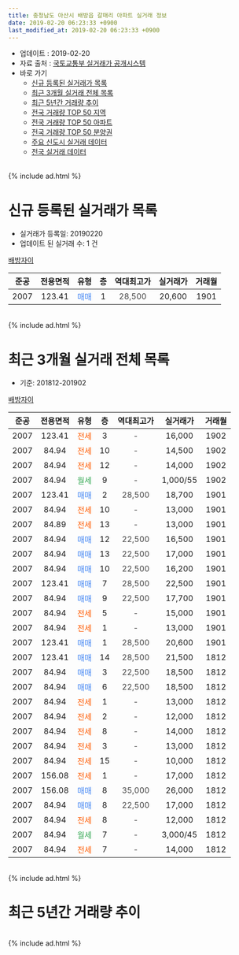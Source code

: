 ```yaml
---
title: 충청남도 아산시 배방읍 갈매리 아파트 실거래 정보
date: 2019-02-20 06:23:33 +0900
last_modified_at: 2019-02-20 06:23:33 +0900
---
```


* 업데이트 : 2019-02-20
* 자료 출처 : [국토교통부 실거래가 공개시스템](http://rt.molit.go.kr)
* 바로 가기
    * [신규 등록된 실거래가 목록](#신규-등록된-실거래가-목록)
    * [최근 3개월 실거래 전체 목록](#최근-3개월-실거래-전체-목록)
    * [최근 5년간 거래량 추이](#최근-5년간-거래량-추이)
    * [전국 거래량 TOP 50 지역](https://inasie.github.io/apt-trade-info/최근-3개월-전국에서-가장-거래가-많이-발생한-지역)
    * [전국 거래량 TOP 50 아파트](https://inasie.github.io/apt-trade-info/최근-3개월-전국에서-가장-거래가-많이-발생한-아파트)
    * [전국 거래량 TOP 50 분양권](https://inasie.github.io/apt-trade-info/최근-3개월-전국에서-가장-거래가-많이-발생한-분양권)
    * [주요 신도시 실거래 데이터](https://inasie.github.io/apt-trade-info/주요-신도시)
    * [전국 실거래 데이터](https://inasie.github.io/apt-trade-info/전국)
<br>
{% include ad.html %}
<br>

# 신규 등록된 실거래가 목록
* 실거래가 등록일: 20190220
* 업데이트 된 실거래 수: 1 건


[배방자이](https://search.naver.com/search.naver?query=%EC%B6%A9%EC%B2%AD%EB%82%A8%EB%8F%84+%EC%95%84%EC%82%B0%EC%8B%9C+%EB%B0%B0%EB%B0%A9%EC%9D%8D+%EA%B0%88%EB%A7%A4%EB%A6%AC+%EB%B0%B0%EB%B0%A9%EC%9E%90%EC%9D%B4)

|준공|전용면적|유형|층|역대최고가|실거래가|거래월|
|:---:|:---:|:---:|:---:|:---:|:---:|:---:|
|2007|123.41|<span style="color:#4285f3">매매</span>|1|<span style="color:#444444">28,500</span>|20,600|1901|


<br>
{% include ad.html %}
<br>

# 최근 3개월 실거래 전체 목록
* 기준: 201812-201902


[배방자이](https://search.naver.com/search.naver?query=%EC%B6%A9%EC%B2%AD%EB%82%A8%EB%8F%84+%EC%95%84%EC%82%B0%EC%8B%9C+%EB%B0%B0%EB%B0%A9%EC%9D%8D+%EA%B0%88%EB%A7%A4%EB%A6%AC+%EB%B0%B0%EB%B0%A9%EC%9E%90%EC%9D%B4)

|준공|전용면적|유형|층|역대최고가|실거래가|거래월|
|:---:|:---:|:---:|:---:|:---:|:---:|:---:|
|2007|123.41|<span style="color:#ff5a00">전세</span>|3|<span style="color:#444444">-</span>|16,000|1902|
|2007|84.94|<span style="color:#ff5a00">전세</span>|10|<span style="color:#444444">-</span>|14,500|1902|
|2007|84.94|<span style="color:#ff5a00">전세</span>|12|<span style="color:#444444">-</span>|14,000|1902|
|2007|84.94|<span style="color:#34a853">월세</span>|9|<span style="color:#444444">-</span>|1,000/55|1902|
|2007|123.41|<span style="color:#4285f3">매매</span>|2|<span style="color:#444444">28,500</span>|18,700|1901|
|2007|84.94|<span style="color:#ff5a00">전세</span>|10|<span style="color:#444444">-</span>|13,000|1901|
|2007|84.89|<span style="color:#ff5a00">전세</span>|13|<span style="color:#444444">-</span>|13,000|1901|
|2007|84.94|<span style="color:#4285f3">매매</span>|12|<span style="color:#444444">22,500</span>|16,500|1901|
|2007|84.94|<span style="color:#4285f3">매매</span>|13|<span style="color:#444444">22,500</span>|17,000|1901|
|2007|84.94|<span style="color:#4285f3">매매</span>|10|<span style="color:#444444">22,500</span>|16,200|1901|
|2007|123.41|<span style="color:#4285f3">매매</span>|7|<span style="color:#444444">28,500</span>|22,500|1901|
|2007|84.94|<span style="color:#4285f3">매매</span>|9|<span style="color:#444444">22,500</span>|17,700|1901|
|2007|84.94|<span style="color:#ff5a00">전세</span>|5|<span style="color:#444444">-</span>|15,000|1901|
|2007|84.94|<span style="color:#ff5a00">전세</span>|1|<span style="color:#444444">-</span>|13,000|1901|
|2007|123.41|<span style="color:#4285f3">매매</span>|1|<span style="color:#444444">28,500</span>|20,600|1901|
|2007|123.41|<span style="color:#4285f3">매매</span>|14|<span style="color:#444444">28,500</span>|21,500|1812|
|2007|84.94|<span style="color:#4285f3">매매</span>|3|<span style="color:#444444">22,500</span>|18,500|1812|
|2007|84.94|<span style="color:#4285f3">매매</span>|6|<span style="color:#444444">22,500</span>|18,500|1812|
|2007|84.94|<span style="color:#ff5a00">전세</span>|1|<span style="color:#444444">-</span>|13,000|1812|
|2007|84.94|<span style="color:#ff5a00">전세</span>|2|<span style="color:#444444">-</span>|12,000|1812|
|2007|84.94|<span style="color:#ff5a00">전세</span>|8|<span style="color:#444444">-</span>|14,000|1812|
|2007|84.94|<span style="color:#ff5a00">전세</span>|3|<span style="color:#444444">-</span>|13,000|1812|
|2007|84.94|<span style="color:#ff5a00">전세</span>|15|<span style="color:#444444">-</span>|10,000|1812|
|2007|156.08|<span style="color:#ff5a00">전세</span>|1|<span style="color:#444444">-</span>|17,000|1812|
|2007|156.08|<span style="color:#4285f3">매매</span>|8|<span style="color:#444444">35,000</span>|26,000|1812|
|2007|84.94|<span style="color:#4285f3">매매</span>|8|<span style="color:#444444">22,500</span>|17,000|1812|
|2007|84.94|<span style="color:#ff5a00">전세</span>|8|<span style="color:#444444">-</span>|12,000|1812|
|2007|84.94|<span style="color:#34a853">월세</span>|7|<span style="color:#444444">-</span>|3,000/45|1812|
|2007|84.94|<span style="color:#ff5a00">전세</span>|7|<span style="color:#444444">-</span>|14,000|1812|


<br>
{% include ad.html %}
<br>

# 최근 5년간 거래량 추이


<div style="width:100%;">
    <canvas id="deal_progress" height="200"></canvas>
</div>

<script>
new Chart(document.getElementById("deal_progress"), {
    type: 'line',
    data: {
        labels: ['201402','201403','201404','201405','201406','201407','201408','201409','201410','201411','201412','201501','201502','201503','201504','201505','201506','201507','201508','201509','201510','201511','201512','201601','201602','201603','201604','201605','201606','201607','201608','201609','201610','201611','201612','201701','201702','201703','201704','201705','201706','201707','201708','201709','201710','201711','201712','201801','201802','201803','201804','201805','201806','201807','201808','201809','201810','201811','201812','201901','201902'],
        datasets: [{
            label: '매매',
            pointRadius: 1,
            data: [14, 16, 12, 11, 23, 16, 17, 22, 24, 5, 14, 7, 7, 16, 8, 10, 14, 15, 7, 14, 12, 17, 9, 5, 4, 4, 3, 6, 7, 8, 5, 6, 11, 11, 5, 4, 10, 9, 10, 11, 8, 10, 9, 6, 4, 4, 6, 9, 7, 15, 8, 11, 12, 12, 12, 10, 8, 13, 5, 7, 0],
            borderColor: "rgba(255, 201, 14, 1)",
            backgroundColor: "rgba(255, 201, 14, 0.5)",
            fill: false,
            lineTension: 0
        },{
            label: '전월세',
            pointRadius: 1,
            data: [34, 24, 27, 17, 12, 13, 8, 12, 11, 9, 16, 20, 17, 22, 16, 14, 14, 9, 13, 8, 11, 8, 16, 11, 23, 8, 16, 15, 17, 11, 9, 6, 18, 14, 13, 9, 9, 15, 12, 10, 10, 8, 7, 11, 7, 3, 5, 11, 12, 13, 10, 8, 10, 9, 9, 6, 8, 10, 9, 4, 4],
            borderColor: "rgba(0, 141, 185, 1)",
            backgroundColor: "rgba(0, 141, 185, 0.5)",
            fill: false,
            lineTension: 0
        }
        ]
    },
    options: {
        responsive: true,
        title: {
            display: false
        },
        tooltips: {
            mode: 'index',
            intersect: false
        },
        hover: {
            mode: 'nearest',
            intersect: true
        },
        scales: {
            xAxes: [{
                display: true,
                scaleLabel: {
                    display: true,
                    labelString: '년/월'
                }
            }],
            yAxes: [{
                display: true,
                ticks: {
                    suggestedMin: 0,
                },
                scaleLabel: {
                    display: true,
                    labelString: '실거래 수'
                }
            }]
        }
    }
});

</script>


<br>
{% include ad.html %}
<br>

